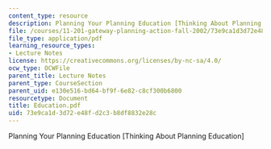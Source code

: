 ```yaml
---
content_type: resource
description: Planning Your Planning Education [Thinking About Planning Education]
file: /courses/11-201-gateway-planning-action-fall-2002/73e9ca1d3d72e48fd2c3b8df8832e28c_Education.pdf
file_type: application/pdf
learning_resource_types:
- Lecture Notes
license: https://creativecommons.org/licenses/by-nc-sa/4.0/
ocw_type: OCWFile
parent_title: Lecture Notes
parent_type: CourseSection
parent_uid: e130e516-bd64-bf9f-6e82-c8cf300b6800
resourcetype: Document
title: Education.pdf
uid: 73e9ca1d-3d72-e48f-d2c3-b8df8832e28c
---
```

Planning Your Planning Education [Thinking About Planning Education]